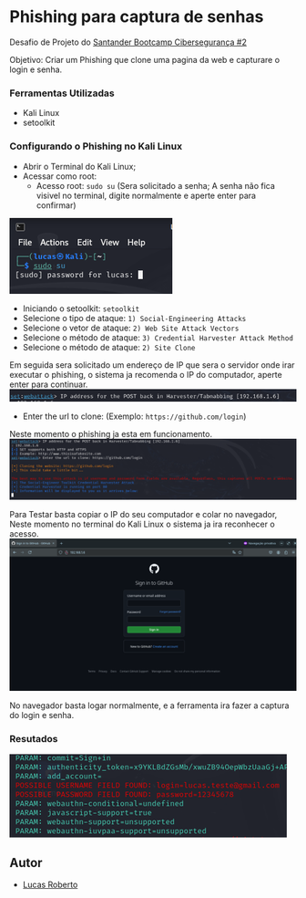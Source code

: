 # Phishing para captura de senhas

Desafio de Projeto do [Santander Bootcamp Cibersegurança #2](https://www.dio.me/bootcamp/santander-ciberseguranca-2024)

Objetivo: Criar um Phishing que clone uma pagina da web e capturare o login e senha.

### Ferramentas Utilizadas

- Kali Linux
- setoolkit

### Configurando o Phishing no Kali Linux

- Abrir o Terminal do Kali Linux;
- Acessar como root:
  - Acesso root: ``` sudo su ``` (Sera solicitado a senha; A senha não fica visivel no terminal, digite normalmente e aperte enter   para confirmar)

![Alt text](./img1.png)
- Iniciando o setoolkit: ``` setoolkit ```
- Selecione o tipo de ataque: ``` 1) Social-Engineering Attacks ```
- Selecione o vetor de ataque: ``` 2) Web Site Attack Vectors ```
- Selecione o método de ataque: ``` 3) Credential Harvester Attack Method ```
- Selecione o método de ataque: ``` 2) Site Clone ```

Em seguida sera solicitado um endereço de IP que sera o servidor onde irar executar o phishing, o sistema ja recomenda o IP do computador, aperte enter para continuar.
![Alt text](./img2.png)

- Enter the url to clone: (Exemplo: ```https://github.com/login```)

Neste momento o phishing ja esta em funcionamento.
![Alt text](./img3.png)

Para Testar basta copiar o IP do seu computador e colar no navegador, Neste momento no terminal do Kali Linux o sistema ja ira reconhecer o acesso.
![Alt text](./img4.png)

No navegador basta logar normalmente, e a ferramenta ira fazer a captura do login e senha.


### Resutados
![Alt text](./img5.png)

## Autor

- [Lucas Roberto](https://github.com/LucasR022)
